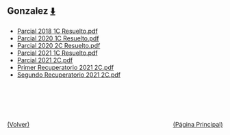 
<html>
<body>
<h2>Gonzalez <a href="https://downgit.github.io/#/home?url=https://github.com/Apuntes-FIUBA/Apuntes-Electronica/tree/main/81 - Matemática/8105 - Analisis Matematico III A/Examenes/Parciales/Gonzalez" style="font-size:20px">  ⬇️ </a></h2>
<ul>
    <li><a href="Parcial 2018 1C Resuelto.pdf">Parcial 2018 1C Resuelto.pdf</a></li>
    <li><a href="Parcial 2020 1C Resuelto.pdf">Parcial 2020 1C Resuelto.pdf</a></li>
    <li><a href="Parcial 2020 2C Resuelto.pdf">Parcial 2020 2C Resuelto.pdf</a></li>
    <li><a href="Parcial 2021 1C Resuelto.pdf">Parcial 2021 1C Resuelto.pdf</a></li>
    <li><a href="Parcial 2021 2C.pdf">Parcial 2021 2C.pdf</a></li>
    <li><a href="Primer Recuperatorio 2021 2C.pdf">Primer Recuperatorio 2021 2C.pdf</a></li>
    <li><a href="Segundo Recuperatorio 2021 2C.pdf">Segundo Recuperatorio 2021 2C.pdf</a></li>
</ul>
</body>
</html>



<br><br><br><br><br><a href="../" style="float: left">(Volver)</a> <a href="https://apuntes-fiuba.github.io/Apuntes-Electronica" style="float: right">(Página Principal)</a>
